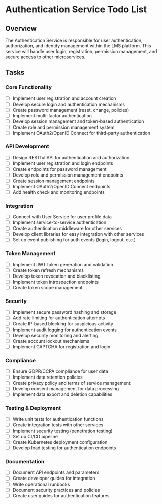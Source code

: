 # Authentication Service Todo List

## Overview
The Authentication Service is responsible for user authentication, authorization, and identity management within the LMS platform. This service will handle user login, registration, permission management, and secure access to other microservices.

## Tasks

### Core Functionality
- [ ] Implement user registration and account creation
- [ ] Develop secure login and authentication mechanisms
- [ ] Create password management (reset, change, policies)
- [ ] Implement multi-factor authentication
- [ ] Develop session management and token-based authentication
- [ ] Create role and permission management system
- [ ] Implement OAuth2/OpenID Connect for third-party authentication

### API Development
- [ ] Design RESTful API for authentication and authorization
- [ ] Implement user registration and login endpoints
- [ ] Create endpoints for password management
- [ ] Develop role and permission management endpoints
- [ ] Create session management endpoints
- [ ] Implement OAuth2/OpenID Connect endpoints
- [ ] Add health check and monitoring endpoints

### Integration
- [ ] Connect with User Service for user profile data
- [ ] Implement service-to-service authentication
- [ ] Create authentication middleware for other services
- [ ] Develop client libraries for easy integration with other services
- [ ] Set up event publishing for auth events (login, logout, etc.)

### Token Management
- [ ] Implement JWT token generation and validation
- [ ] Create token refresh mechanisms
- [ ] Develop token revocation and blacklisting
- [ ] Implement token introspection endpoints
- [ ] Create token scope management

### Security
- [ ] Implement secure password hashing and storage
- [ ] Add rate limiting for authentication attempts
- [ ] Create IP-based blocking for suspicious activity
- [ ] Implement audit logging for authentication events
- [ ] Develop security monitoring and alerting
- [ ] Create account lockout mechanisms
- [ ] Implement CAPTCHA for registration and login

### Compliance
- [ ] Ensure GDPR/CCPA compliance for user data
- [ ] Implement data retention policies
- [ ] Create privacy policy and terms of service management
- [ ] Develop consent management for data processing
- [ ] Implement data export and deletion capabilities

### Testing & Deployment
- [ ] Write unit tests for authentication functions
- [ ] Create integration tests with other services
- [ ] Implement security testing (penetration testing)
- [ ] Set up CI/CD pipeline
- [ ] Create Kubernetes deployment configuration
- [ ] Develop load testing for authentication endpoints

### Documentation
- [ ] Document API endpoints and parameters
- [ ] Create developer guides for integration
- [ ] Write operational runbooks
- [ ] Document security practices and policies
- [ ] Create user guides for authentication features